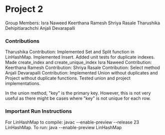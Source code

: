 # Project 2
Group Members: 
Isra Naweed 
Keerthana Ramesh
Shriya Rasale
Tharushika Dehipitiarachchi
Anjali Devarapalli

### Contributions
Tharushika Contribution: Implemented Set and Split function in LinHashMap. Implemented Insert. 
Added unit tests for duplicate indexes. Made create_index and create_unique_index
Isra Naweed Contribution: 
Keerthana Ramesh Contribution: 
Shriya Rasale Contribution: Select method
Anjali Devarapalli Contribution: Implemented Union without duplicates and Project without duplicate functions. Tested union and project implementations. 



In the union method, "key" is the primary key. However, this is not very useful as there might be cases where "key" is not unique for each row.


### Important Run Instructions
For LinHashMap to compile: javac --enable-preview --release 23 LinHashMap.
To run: java --enable-preview LinHashMap


